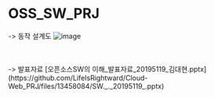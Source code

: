 # OSS_SW_PRJ
-> 동작 설계도
![image](https://github.com/LifeIsRightward/Cloud-Web_PRJ/assets/90908005/d642b66a-0e05-4d5d-84fa-c1f1859063a4)

<br>
<br>
-> 발표자료
[오픈소스SW의 이해_발표자료_20195119_김대현.pptx](https://github.com/LifeIsRightward/Cloud-Web_PRJ/files/13458084/SW._._20195119_.pptx)
